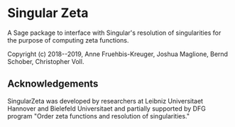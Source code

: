 # Singular Zeta

A Sage package to interface with Singular's resolution of singularities for the purpose of computing zeta functions.

Copyright (c) 2018--2019, Anne Fruehbis-Kreuger, Joshua Maglione, Bernd Schober, Christopher Voll.

## Acknowledgements 

SingularZeta was developed by researchers at Leibniz Universitaet Hannover and Bielefeld Universitaet and partially supported by DFG program "Order zeta functions and resolution of singularities."